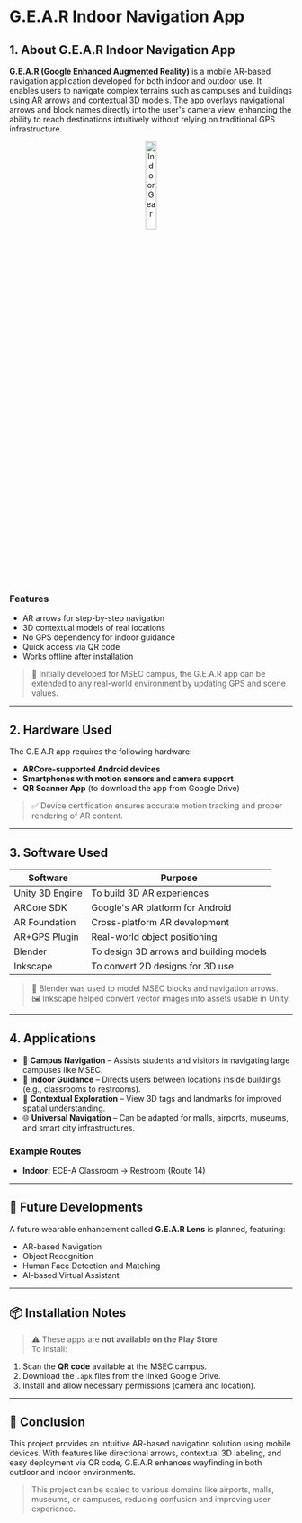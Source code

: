 # G.E.A.R Indoor Navigation App

## 1. About G.E.A.R Indoor Navigation App

**G.E.A.R (Google Enhanced Augmented Reality)** is a mobile AR-based navigation application developed for both indoor and outdoor use. It enables users to navigate complex terrains such as campuses and buildings using AR arrows and contextual 3D models. The app overlays navigational arrows and block names directly into the user's camera view, enhancing the ability to reach destinations intuitively without relying on traditional GPS infrastructure.

<p align="center">
  <img src="assets/indoor.gif" alt="Indoor Gear" width="20%" />
</p>

### Features

- AR arrows for step-by-step navigation
- 3D contextual models of real locations
- No GPS dependency for indoor guidance
- Quick access via QR code
- Works offline after installation

> 📍 Initially developed for MSEC campus, the G.E.A.R app can be extended to any real-world environment by updating GPS and scene values.

---

## 2. Hardware Used

The G.E.A.R app requires the following hardware:

- **ARCore-supported Android devices**
- **Smartphones with motion sensors and camera support**
- **QR Scanner App** (to download the app from Google Drive)

> ✅ Device certification ensures accurate motion tracking and proper rendering of AR content.

---

## 3. Software Used

| Software         | Purpose |
|------------------|---------|
| Unity 3D Engine  | To build 3D AR experiences |
| ARCore SDK       | Google's AR platform for Android |
| AR Foundation    | Cross-platform AR development |
| AR+GPS Plugin    | Real-world object positioning |
| Blender          | To design 3D arrows and building models |
| Inkscape         | To convert 2D designs for 3D use |

> 🎨 Blender was used to model MSEC blocks and navigation arrows.  
> 🖼️ Inkscape helped convert vector images into assets usable in Unity.

---

## 4. Applications

- 🏫 **Campus Navigation** – Assists students and visitors in navigating large campuses like MSEC.
- 🏢 **Indoor Guidance** – Directs users between locations inside buildings (e.g., classrooms to restrooms).
- 📍 **Contextual Exploration** – View 3D tags and landmarks for improved spatial understanding.
- 🌐 **Universal Navigation** – Can be adapted for malls, airports, museums, and smart city infrastructures.

### Example Routes
  
- **Indoor:** ECE-A Classroom → Restroom (Route 14)

---

## 🔮 Future Developments

A future wearable enhancement called **G.E.A.R Lens** is planned, featuring:

- AR-based Navigation
- Object Recognition
- Human Face Detection and Matching
- AI-based Virtual Assistant

---

## 📦 Installation Notes

> ⚠️ These apps are **not available on the Play Store**.  
> To install:
1. Scan the **QR code** available at the MSEC campus.
2. Download the `.apk` files from the linked Google Drive.
3. Install and allow necessary permissions (camera and location).

---

## 📌 Conclusion

This project provides an intuitive AR-based navigation solution using mobile devices. With features like directional arrows, contextual 3D labeling, and easy deployment via QR code, G.E.A.R enhances wayfinding in both outdoor and indoor environments.

> This project can be scaled to various domains like airports, malls, museums, or campuses, reducing confusion and improving user experience.

